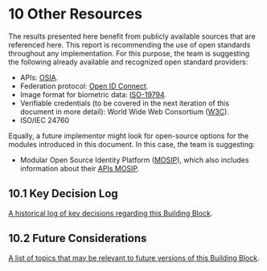 # 10 Other Resources

The results presented here benefit from publicly available sources that are referenced here. This report is recommending the use of open standards throughout any implementation. For this purpose, the team is suggesting the following already available and recognized open standard providers:

* APIs: [OSIA](https://osia.readthedocs.io/en/latest/).
* Federation protocol: [Open ID Connect](https://openid.net/developers/specs/).
* Image format for biometric data: [ISO-19794](https://www.iso.org/search.html?q=ISO%2019794).
* Verifiable credentials (to be covered in the next iteration of this document in more detail): World Wide Web Consortium ([W3C](https://www.w3.org/TR/vc-data-model/)).
* ISO/IEC 24760

Equally, a future implementor might look for open-source options for the modules introduced in this document. In this case, the team is suggesting:

* Modular Open Source Identity Platform ([MOSIP](https://github.com/mosip)), which also includes information about their [APIs MOSIP](https://docs.mosip.io/platform/apis).

## 10.1 Key Decision Log

[A historical log of key decisions regarding this Building Block](https://govstack-global.atlassian.net/l/cp/9vBor6Na).

## 10.2 Future Considerations

[A list of topics that may be relevant to future versions of this Building Block](https://govstack-global.atlassian.net/l/cp/u2KUXTaV).

